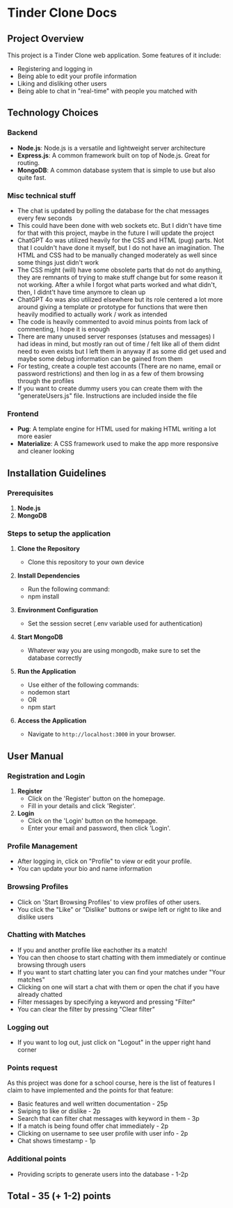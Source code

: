 # Tinder Clone Docs

## Project Overview
This project is a Tinder Clone web application. Some features of it include:
- Registering and logging in
- Being able to edit your profile information
- Liking and disliking other users
- Being able to chat in "real-time" with people you matched with

## Technology Choices

### Backend
- **Node.js**: Node.js is a versatile and lightweight server architecture
- **Express.js**: A common framework built on top of Node.js. Great for routing.
- **MongoDB**: A common database system that is simple to use but also quite fast.

### Misc technical stuff
- The chat is updated by polling the database for the chat messages every few seconds
- This could have been done with web sockets etc. But I didn't have time for that with this project, maybe in the future I will update the project
- ChatGPT 4o was utilized heavily for the CSS and HTML (pug) parts. Not that I couldn't have done it myself, but I do not have an imagination. The HTML and CSS had to be manually changed moderately as well since some things just didn't work
- The CSS might (will) have some obsolete parts that do not do anything, they are remnants of trying to make stuff change but for some reason it not working. After a while I forgot what parts worked and what didn't, then, I didnt't have time anymore to clean up
- ChatGPT 4o was also utilized elsewhere but its role centered a lot more around giving a template or prototype for functions that were then heavily modified to actually work / work as intended
- The code is heavily commented to avoid minus points from lack of commenting, I hope it is enough
- There are many unused server responses (statuses and messages) I had ideas in mind, but mostly ran out of time / felt like all of them didnt need to even exists but I left them in anyway if as some did get used and maybe some debug information can be gained from them
- For testing, create a couple test accounts (There are no name, email or password restrictions) and then log in as a few of them browsing through the profiles
- If you want to create dummy users you can create them with the "generateUsers.js" file. Instructions are included inside the file

### Frontend
- **Pug**: A template engine for HTML used for making HTML writing a lot more easier
- **Materialize**: A CSS framework used to make the app more responsive and cleaner looking

## Installation Guidelines

### Prerequisites
1. **Node.js**
2. **MongoDB**

### Steps to setup the application

1. **Clone the Repository**
    - Clone this repository to your own device

2. **Install Dependencies**
   - Run the following command:
   - npm install

3. **Environment Configuration**
   - Set the session secret (.env variable used for authentication)

4. **Start MongoDB**
   - Whatever way you are using mongodb, make sure to set the database correctly

5. **Run the Application**
   - Use either of the following commands:
   - nodemon start
   - OR
   - npm start

7. **Access the Application**
   - Navigate to `http://localhost:3000` in your browser.

## User Manual

### Registration and Login
1. **Register**
   - Click on the 'Register' button on the homepage.
   - Fill in your details and click 'Register'.
2. **Login**
   - Click on the 'Login' button on the homepage.
   - Enter your email and password, then click 'Login'.

### Profile Management
- After logging in, click on "Profile" to view or edit your profile.
- You can update your bio and name information

### Browsing Profiles
- Click on 'Start Browsing Profiles' to view profiles of other users.
- You click the "Like" or "Dislike" buttons or swipe left or right to like and dislike users

### Chatting with Matches
- If you and another profile like eachother its a match!
- You can then choose to start chatting with them immediately or continue browsing through users
- If you want to start chatting later you can find your matches under "Your matches"
- Clicking on one will start a chat with them or open the chat if you have already chatted
- Filter messages by specifying a keyword and pressing "Filter"
- You can clear the filter by pressing "Clear filter"
  
### Logging out
- If you want to log out, just click on "Logout" in the upper right hand corner


### Points request
As this project was done for a school course, here is the list of features I claim to have implemented and the points for that feature:

- Basic features and well written documentation - 25p
- Swiping to like or dislike - 2p
- Search that can filter chat messages with keyword in them - 3p
- If a match is being found offer chat immediately - 2p
- Clicking on username to see user profile with user info - 2p
- Chat shows timestamp - 1p

### Additional points
- Providing scripts to generate users into the database - 1-2p

 ## Total - 35 (+ 1-2) points
